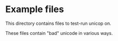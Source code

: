 # Example files

This directory contains files to test-run unicop on.

These files contain "bad" unicode in various ways.
